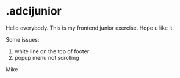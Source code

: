 # .adcijunior

Hello everybody. This is my frontend junior exercise. Hope u like it. 

Some issues: 
1) white line on the top of footer
2) popup menu not scrolling

Mike

